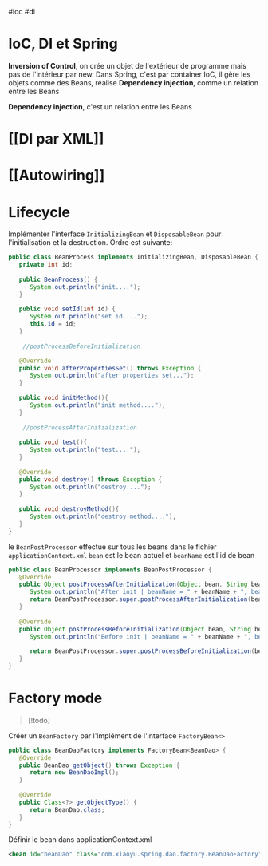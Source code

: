 #ioc #di

# IoC, DI et Spring

**Inversion of Control**, on crée un objet de l'extérieur de programme mais pas de l'intérieur par new. Dans Spring, c'est par container IoC, il gère les objets comme des Beans, réalise **Dependency injection**, comme un relation entre les Beans

**Dependency injection**, c'est un relation entre les Beans

# [[DI par XML]]

# [[Autowiring]]

# Lifecycle

Implémenter l'interface `InitializingBean` et `DisposableBean` pour l'initialisation et la destruction.
Ordre est suivante:

```java
public class BeanProcess implements InitializingBean, DisposableBean {  
   private int id;  
  
   public BeanProcess() {  
      System.out.println("init....");  
   }  
  
   public void setId(int id) {  
      System.out.println("set id....");  
      this.id = id;  
   }  
	
	//postProcessBeforeInitialization

   @Override  
   public void afterPropertiesSet() throws Exception {  
      System.out.println("after properties set...");  
   }  
  
   public void initMethod(){  
      System.out.println("init method....");  
   }  
   
	//postProcessAfterInitialization
   
   public void test(){  
      System.out.println("test....");  
   }  
  
   @Override  
   public void destroy() throws Exception {  
      System.out.println("destroy....");  
   }  
  
   public void destroyMethod(){  
      System.out.println("destroy method....");  
   }  
}
```

le `BeanPostProcessor` effectue sur tous les beans dans le fichier `applicationContext.xml`
`bean` est le bean actuel et `beanName` est l'id de bean

```java
public class BeanProcessor implements BeanPostProcessor {  
   @Override  
   public Object postProcessAfterInitialization(Object bean, String beanName) throws BeansException {  
      System.out.println("After init | beanName = " + beanName + ", bean = " + bean);  
      return BeanPostProcessor.super.postProcessAfterInitialization(bean, beanName);  
   }  
  
   @Override  
   public Object postProcessBeforeInitialization(Object bean, String beanName) throws BeansException {  
      System.out.println("Before init | beanName = " + beanName + ", bean = " + bean);  
  
      return BeanPostProcessor.super.postProcessBeforeInitialization(bean, beanName);  
   }  
}
```

# Factory mode

> [!todo] 
>  

Créer un `BeanFactory` par l'implément de l'interface `FactoryBean<>`

```java
public class BeanDaoFactory implements FactoryBean<BeanDao> {  
   @Override  
   public BeanDao getObject() throws Exception {  
      return new BeanDaoImpl();  
   }  
  
   @Override  
   public Class<?> getObjectType() {  
      return BeanDao.class;  
   }  
}
```

Définir le bean dans applicationContext.xml

```xml
<bean id="beanDao" class="com.xiaoyu.spring.dao.factory.BeanDaoFactory"/>
```

